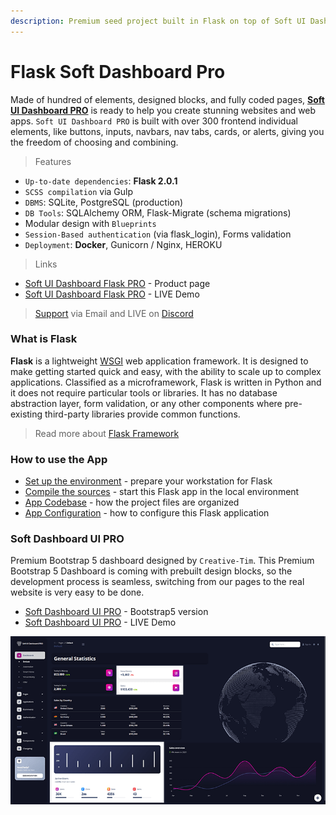 ```yaml
---
description: Premium seed project built in Flask on top of Soft UI Dashboard (PRO version).
---
```


# Flask Soft Dashboard Pro

Made of hundred of elements, designed blocks, and fully coded pages, [**Soft UI Dashboard PRO**](https://appseed.us/product/flask-soft-ui-dashboard-pro) is ready to help you create stunning websites and web apps. `Soft UI Dashboard PRO` is built with over 300 frontend individual elements, like buttons, inputs, navbars, nav tabs, cards, or alerts, giving you the freedom of choosing and combining.

> Features

* `Up-to-date dependencies`: **Flask 2.0.1**
* `SCSS compilation` via Gulp
* `DBMS`: SQLite, PostgreSQL (production)
* `DB Tools`: SQLAlchemy ORM, Flask-Migrate (schema migrations)
* Modular design with `Blueprints`
* `Session-Based authentication` (via flask\_login), Forms validation
* `Deployment`: **Docker**, Gunicorn / Nginx, HEROKU

> Links

* [Soft UI Dashboard Flask PRO](https://appseed.us/product/flask-soft-ui-dashboard-pro) - Product page
* [Soft UI Dashboard Flask PRO](https://flask-soft-ui-dashboard-pro.appseed-srv1.com/) - LIVE Demo

> [Support](https://appseed.us/support) via Email and LIVE on [Discord](https://discord.gg/fZC6hup)


### What is Flask

**Flask** is a lightweight [WSGI](../../content/what-is/wsgi.md) web application framework. It is designed to make getting started quick and easy, with the ability to scale up to complex applications. Classified as a microframework, Flask is written in Python and it does not require particular tools or libraries. It has no database abstraction layer, form validation, or any other components where pre-existing third-party libraries provide common functions.

> Read more about [Flask Framework](../../content/what-is/flask.md)


### How to use the App

* [Set up the environment](../../boilerplate-code/flask-dashboard.md#environment) - prepare your workstation for Flask
* [Compile the sources](../../boilerplate-code/flask-dashboard.md#build-the-app) - start this Flask app in the local environment
* [App Codebase](../../boilerplate-code/flask-dashboard.md#app-codebase-simplified) - how the project files are organized
* [App Configuration](../../boilerplate-code/flask-dashboard.md#app-configuration) - how to configure this Flask application


### Soft Dashboard UI PRO

Premium Bootstrap 5 dashboard designed by `Creative-Tim`.  This Premium Bootstrap 5 Dashboard is coming with prebuilt design blocks, so the development process is seamless, switching from our pages to the real website is very easy to be done.

* [Soft Dashboard UI PRO](https://www.creative-tim.com/product/soft-ui-dashboard-pro?AFFILIATE=128200) - Bootstrap5 version
* [Soft Dashboard UI PRO](https://demos.creative-tim.com/soft-ui-dashboard-pro/pages/dashboards/default.html?AFFILIATE=128200) - LIVE Demo

![Soft Soft Dashboard - Flask Version](../../.gitbook/assets/soft-ui-dashboard-pro-screen-xs.png)
